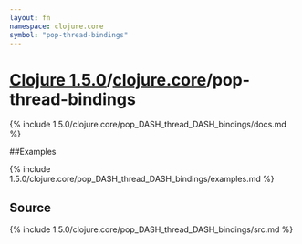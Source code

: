 ```yaml
---
layout: fn
namespace: clojure.core
symbol: "pop-thread-bindings"
---
```


# [Clojure 1.5.0](../../)/[clojure.core](../)/pop-thread-bindings

{% include 1.5.0/clojure.core/pop_DASH_thread_DASH_bindings/docs.md %}

##Examples

{% include 1.5.0/clojure.core/pop_DASH_thread_DASH_bindings/examples.md %}
## Source
{% include 1.5.0/clojure.core/pop_DASH_thread_DASH_bindings/src.md %}


